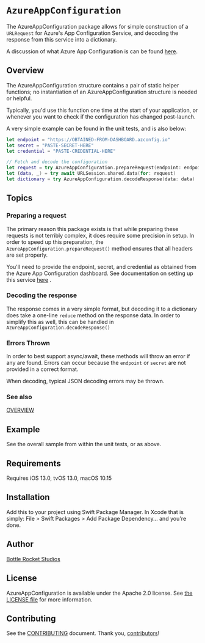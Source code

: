 # ``AzureAppConfiguration``

The AzureAppConfiguration package allows for simple construction of
a `URLRequest` for Azure's App Configuration Service, and decoding
the response from this service into a dictionary.

A discussion of what Azure App Configuration is can be found [here](https://docs.microsoft.com/en-us/azure/azure-app-configuration/overview).

## Overview

The AzureAppConfiguration structure contains a pair of static helper
functions; no instantiation of an AzureAppConfiguration structure is
needed or helpful.

Typically, you'd use this function one time at the start of your application,
or whenever you want to check if the configuration has changed post-launch.

A very simple example can be found in the unit tests, and is also below:

```swift
let endpoint = "https://OBTAINED-FROM-DASHBOARD.azconfig.io"
let secret = "PASTE-SECRET-HERE"
let credential = "PASTE-CREDENTIAL-HERE"

// Fetch and decode the configuration
let request = try AzureAppConfiguration.prepareRequest(endpoint: endpoint, secret: secret, credential: credential)
let (data, _) = try await URLSession.shared.data(for: request)
let dictionary = try AzureAppConfiguration.decodeResponse(data: data)
```

## Topics

### Preparing a request

The primary reason this package exists is that while preparing these requests is not
terribly complex, it does require some precision in setup. In order to speed up this
preparation, the `AzureAppConfiguration.prepareRequest()` method ensures that all 
headers are set properly.

You'll need to provide the endpoint, secret, and credential as obtained from the
Azure App Configuration dashboard. See documentation on setting up this service [here](https://medium.com/@russellmirabelli/azure-app-configuration-for-mobile-apps-40c2f650a410) .

### Decoding the response

The response comes in a very simple format, but decoding it to a dictionary does take
a one-line `reduce` method on the response data. In order to simplify this as well,
this can be handled in `AzureAppConfiguration.decodeResponse()`

### Errors Thrown

In order to best support async/await, these methods will throw an error if any are
found. Errors can occur because the `endpoint` or `secret` are not provided in a
correct format.

When decoding, typical JSON decoding errors may be thrown.

### See also

[OVERVIEW](https://docs.microsoft.com/en-us/azure/azure-app-configuration/overview)

## Example

See the overall sample from within the unit tests, or as above.

## Requirements

Requires iOS 13.0, tvOS 13.0, macOS 10.15

## Installation

Add this to your project using Swift Package Manager. In Xcode that is simply: File > Swift Packages > Add Package Dependency... and you're done.

## Author

[Bottle Rocket Studios](https://www.bottlerocketstudios.com/)

## License

AzureAppConfiguration is available under the Apache 2.0 license. See [the LICENSE file](LICENSE) for more information.

## Contributing

See the [CONTRIBUTING] document. Thank you, [contributors]!

[CONTRIBUTING]: CONTRIBUTING.md
[contributors]: https://github.com/BottleRocketStudios/AzureAppConfiguration-Swift/graphs/contributors
